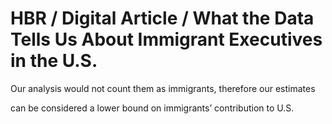 # HBR / Digital Article / What the Data Tells Us About Immigrant Executives in the U.S.

Our analysis would not count them as immigrants, therefore our estimates

can be considered a lower bound on immigrants’ contribution to U.S.